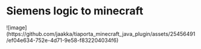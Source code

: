 <h1>Siemens logic to minecraft</h1>
![image](https://github.com/jaakka/tiaporta_minecraft_java_plugin/assets/25456491/ef04e634-752e-4d71-9e58-f832204034f6)
